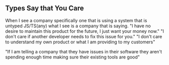 ## Types Say that You Care

When I see a company specifically one that is using a system that is untyped JS/TS(any) what I see is a company that is saying.
"I have no desire to maintain this product for the future, I just want your money now."
"I don't care if another developer needs to fix this issue for you."
"I don't care to understand my own product or what I am providing to my customers"


"If I am telling a company that they have issues in their software they aren't spending enough time making sure their existing tools are good"